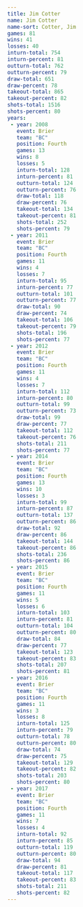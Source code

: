```yaml
---
title: Jim Cotter
name: Jim Cotter
name-sort: Cotter, Jim
games: 81
wins: 41
losses: 40
inturn-total: 754
inturn-percent: 81
outturn-total: 762
outturn-percent: 79
draw-total: 651
draw-percent: 78
takeout-total: 865
takeout-percent: 82
shots-total: 1516
shots-percent: 80
years:
 - year: 2008
   event: Brier
   team: "BC"
   position: Fourth
   games: 13
   wins: 8
   losses: 5
   inturn-total: 128
   inturn-percent: 81
   outturn-total: 124
   outturn-percent: 76
   draw-total: 118
   draw-percent: 76
   takeout-total: 134
   takeout-percent: 81
   shots-total: 252
   shots-percent: 79
 - year: 2011
   event: Brier
   team: "BC"
   position: Fourth
   games: 11
   wins: 4
   losses: 7
   inturn-total: 95
   inturn-percent: 77
   outturn-total: 101
   outturn-percent: 77
   draw-total: 90
   draw-percent: 74
   takeout-total: 106
   takeout-percent: 79
   shots-total: 196
   shots-percent: 77
 - year: 2012
   event: Brier
   team: "BC"
   position: Fourth
   games: 11
   wins: 4
   losses: 7
   inturn-total: 112
   inturn-percent: 80
   outturn-total: 99
   outturn-percent: 73
   draw-total: 99
   draw-percent: 77
   takeout-total: 112
   takeout-percent: 76
   shots-total: 211
   shots-percent: 77
 - year: 2014
   event: Brier
   team: "BC"
   position: Fourth
   games: 13
   wins: 10
   losses: 3
   inturn-total: 99
   inturn-percent: 87
   outturn-total: 137
   outturn-percent: 86
   draw-total: 92
   draw-percent: 86
   takeout-total: 144
   takeout-percent: 86
   shots-total: 236
   shots-percent: 86
 - year: 2015
   event: Brier
   team: "BC"
   position: Fourth
   games: 11
   wins: 5
   losses: 6
   inturn-total: 103
   inturn-percent: 81
   outturn-total: 104
   outturn-percent: 80
   draw-total: 84
   draw-percent: 77
   takeout-total: 123
   takeout-percent: 83
   shots-total: 207
   shots-percent: 81
 - year: 2016
   event: Brier
   team: "BC"
   position: Fourth
   games: 11
   wins: 3
   losses: 8
   inturn-total: 125
   inturn-percent: 79
   outturn-total: 78
   outturn-percent: 80
   draw-total: 74
   draw-percent: 75
   takeout-total: 129
   takeout-percent: 82
   shots-total: 203
   shots-percent: 80
 - year: 2017
   event: Brier
   team: "BC"
   position: Fourth
   games: 11
   wins: 7
   losses: 4
   inturn-total: 92
   inturn-percent: 85
   outturn-total: 119
   outturn-percent: 80
   draw-total: 94
   draw-percent: 81
   takeout-total: 117
   takeout-percent: 83
   shots-total: 211
   shots-percent: 82
---
```

